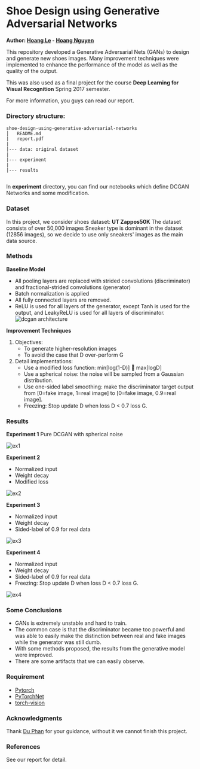 # Shoe Design using Generative Adversarial Networks

**Author: [Hoang Le](https://github.com/hminle) - [Hoang Nguyen](https://github.com/hoangnguyen3892)**

This repository developed a Generative Adversarial Nets (GANs) to design and generate new shoes images. Many improvement techniques were implemented to enhance the performance of the model as well as the quality of the output.

This was also used as a final project for the course __Deep Learning for Visual Recognition__ Spring 2017 semester.

For more information, you guys can read our report.

### Directory structure:

```
shoe-design-using-generative-adversarial-networks
│   README.md
|   report.pdf
|
|--- data: original dataset
| 
|--- experiment
|
|--- results


```

In **experiment** directory, you can find our notebooks which define DCGAN Networks and some modification.

### Dataset

In this project, we consider shoes dataset: **UT Zappos50K**
The dataset consists of over 50,000 images
Sneaker type is dominant in the dataset (12856 images), so we decide to use only sneakers' images as the main data source.

### Methods
**Baseline Model**
- All pooling layers are replaced with strided convolutions (discriminator) and fractional-strided convolutions (generator)
- Batch normalization is applied 
- All fully connected layers are removed.
- ReLU is used for all layers of the generator, except Tanh is used for the output, and LeakyReLU is used for all layers of discriminator.
![dcgan architecture](https://cdn-images-1.medium.com/max/1000/1*39Nnni_nhPDaLu9AnTLoWw.png "DCGAN Architecture")

**Improvement Techniques**
1. Objectives:
    - To generate higher-resolution images 
    - To avoid the case that D over-perform G
2. Detail implementations:
    - Use a modified loss function: 
	        min[log(1-D)]  max[logD] 
    - Use a spherical noise: the noise will be sampled from a Gaussian distribution.
    - Use one-sided label smoothing: make the discriminator target output from [0=fake image, 1=real image] to [0=fake image, 0.9=real image]. 
    - Freezing: Stop update D when loss D < 0.7 loss G.

### Results

**Experiment 1**
Pure DCGAN with spherical noise

![ex1](https://user-images.githubusercontent.com/16201681/28861890-ef380692-779d-11e7-8466-630ef63dfc3a.png)

**Experiment 2**
- Normalized input
- Weight decay
- Modified loss

![ex2](https://user-images.githubusercontent.com/16201681/28861892-ef39dde6-779d-11e7-97fc-04641def50c7.png)

**Experiment 3**
- Normalized input
- Weight decay
- Sided-label of 0.9 for real data

![ex3](https://user-images.githubusercontent.com/16201681/28861891-ef38fcaa-779d-11e7-800e-500074f9e12f.png)

**Experiment 4**
- Normalized input
- Weight decay
- Sided-label of 0.9 for real data
- Freezing: Stop update D when loss D < 0.7 loss G.

![ex4](https://user-images.githubusercontent.com/16201681/28861893-ef3a2cce-779d-11e7-9c01-033edc4aee19.png)

### Some Conclusions

- GANs is extremely unstable and hard to train.
- The common case is that the discriminator became too powerful and was able to easily make the distinction between real and fake images while the generator was still dumb.
- With some methods proposed, the results from the generative model were improved.
- There are some artifacts that we can easily observe.

### Requirement

- [Pytorch](pytorch.org)
- [PyTorchNet](https://github.com/pytorch/tnt)
- [torch-vision](https://github.com/pytorch/vision) 

### Acknowledgments

Thank [Du Phan](https://github.com/fehiepsi) for your guidance, without it we cannot finish this project.

### References
See our report for detail.
